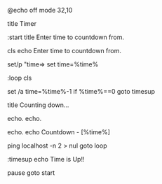 @echo off
mode 32,10

title Timer

:start
title Enter time to countdown from.

cls
echo Enter time to countdown from.

set/p "time=>
set time=%time%

:loop
cls

set /a time=%time%-1
if %time%==0 goto timesup

title Counting down...

echo.
echo.

echo.
echo Countdown - [%time%]

ping localhost -n 2 > nul
goto loop

:timesup
echo Time is Up!!

pause
goto start
